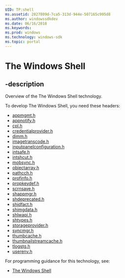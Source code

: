 ```yaml
---
UID: TP:shell
ms.assetid: 2827809d-7ca5-313d-944e-507165c995d8
ms.author: windowssdkdev
ms.date: 06/16/2018
ms.keywords: 
ms.prod: windows
ms.technology: windows-sdk
ms.topic: portal
---
```


# The Windows Shell

## -description

Overview of the The Windows Shell technology.

To develop The Windows Shell, you need these headers:

 * [appmgmt.h](../appmgmt/index.md)
 * [appnotify.h](../appnotify/index.md)
 * [cpl.h](../cpl/index.md)
 * [credentialprovider.h](../credentialprovider/index.md)
 * [dimm.h](../dimm/index.md)
 * [imagetranscode.h](../imagetranscode/index.md)
 * [inputpanelconfiguration.h](../inputpanelconfiguration/index.md)
 * [intsafe.h](../intsafe/index.md)
 * [intshcut.h](../intshcut/index.md)
 * [mobsync.h](../mobsync/index.md)
 * [objectarray.h](../objectarray/index.md)
 * [pathcch.h](../pathcch/index.md)
 * [profinfo.h](../profinfo/index.md)
 * [propkeydef.h](../propkeydef/index.md)
 * [scrnsave.h](../scrnsave/index.md)
 * [shappmgr.h](../shappmgr/index.md)
 * [shdeprecated.h](../shdeprecated/index.md)
 * [shidfact.h](../shidfact/index.md)
 * [shimgdata.h](../shimgdata/index.md)
 * [shlwapi.h](../shlwapi/index.md)
 * [shtypes.h](../shtypes/index.md)
 * [storageprovider.h](../storageprovider/index.md)
 * [syncmgr.h](../syncmgr/index.md)
 * [thumbcache.h](../thumbcache/index.md)
 * [thumbnailstreamcache.h](../thumbnailstreamcache/index.md)
 * [tlogstg.h](../tlogstg/index.md)
 * [userenv.h](../userenv/index.md)

For programming guidance for this technology, see:
* [The Windows Shell](/windows/desktop/shell)

